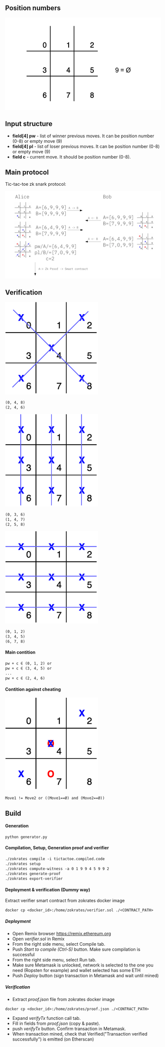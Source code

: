 ## Position numbers

<img height="300" src="imgs/position_numbers.png">

## Input structure

- **field[4] pw** - list of winner previous moves. It can be position number (0-8) or empty move (9)
- **field[4] pl** - list of loser previous moves. It can be position number (0-8) or empty move (9)
- **field c** - current move. It should be position number (0-8).

## Main protocol

Tic-tac-toe zk snark protocol:

![Main tic-tac-toe zk snark protocol](imgs/proto.png)

## Verification

<img height="300" src="imgs/diagonals.png">

```
(0, 4, 8)
(2, 4, 6)
```

<img height="300" src="imgs/vertical.png">

```
(0, 3, 6)
(1, 4, 7)
(2, 5, 8)
```

<img height="300" src="imgs/horizontal.png">

```
(0, 1, 2)
(3, 4, 5)
(6, 7, 8)
```

#### Main contition

```
pw + c ∈ (0, 1, 2) or
pw + c ∈ (3, 4, 5) or
...
pw + c ∈ (2, 4, 6)

```

#### Contition against cheating

<img height="300" src="imgs/cheat.png">

```
Move1 != Move2 or ((Move1==Ø) and (Move2==Ø))
```

## Build

#### Generation

```
python generator.py
```

#### Compilation, Setup, Generation proof and verifier

```
./zokrates compile -i tictactoe.compiled.code
./zokrates setup
./zokrates compute-witness -a 0 1 9 9 4 5 9 9 2
./zokrates generate-proof
./zokrates export-verifier
````

#### Deployment & verification (Dummy way)
Extract verifier smart contract from zokrates docker image
```
docker cp <docker_id>:/home/zokrates/verifier.sol ./<CONTRACT_PATH>
```
##### Deployment

* Open Remix browser https://remix.ethereum.org
* Open *verifier.sol* in Remix
* From the right side menu, select Compile tab.
* Push *Start to compile (Ctrl-S)* button. Make sure compilation is successful
* From the right side menu, select Run tab.
* Make sure Metamask is unlocked, network is selected to the one you need (Ropsten for example) and wallet selected has some ETH
* Push *Deploy* button (sign transaction in Metamask and wait until mined)

##### Verification

* Extract *proof.json* file from zokrates docker image
```
docker cp <docker_id>:/home/zokrates/proof.json ./<CONTRACT_PATH>
```
* Expand *verifyTx* function call tab.
* Fill in fields from *proof.json* (copy & paste).
* push *verifyTx* button. Confirm transaction in Metamask. 
* When transaction mined, check that Verified("Transaction verified successfully") is emitted (on Etherscan)

